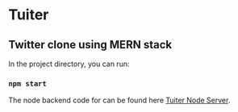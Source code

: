 # Tuiter

## Twitter clone using MERN stack

In the project directory, you can run:

### `npm start`

The node backend code for can be found here [Tuiter Node Server](https://github.com/pridhvi/tuiter-node-server-app).
